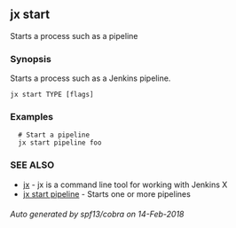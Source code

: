 ## jx start

Starts a process such as a pipeline

### Synopsis


Starts a process such as a Jenkins pipeline.

```
jx start TYPE [flags]
```

### Examples

```
  # Start a pipeline
  jx start pipeline foo
```

### SEE ALSO
* [jx](jx.md)	 - jx is a command line tool for working with Jenkins X
* [jx start pipeline](jx_start_pipeline.md)	 - Starts one or more pipelines

###### Auto generated by spf13/cobra on 14-Feb-2018
